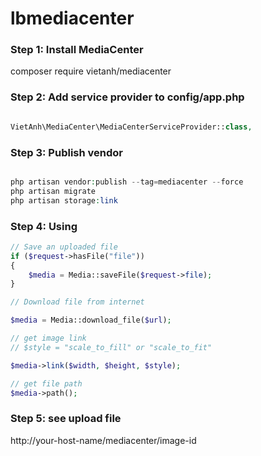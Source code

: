 # lbmediacenter

### Step 1: Install MediaCenter

composer require vietanh/mediacenter

### Step 2: Add service provider to config/app.php

```php

VietAnh\MediaCenter\MediaCenterServiceProvider::class,

```

### Step 3: Publish vendor

```php

php artisan vendor:publish --tag=mediacenter --force
php artisan migrate
php artisan storage:link

```

### Step 4: Using
	
	
```php
// Save an uploaded file
if ($request->hasFile("file"))
{
	$media = Media::saveFile($request->file);
}

// Download file from internet

$media = Media::download_file($url);

// get image link
// $style = "scale_to_fill" or "scale_to_fit"

$media->link($width, $height, $style);

// get file path
$media->path();

```

### Step 5: see upload file 

http://your-host-name/mediacenter/image-id